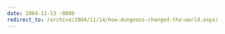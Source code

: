 ```yaml
---
date: 2004-11-13 -0800
redirect_to: /archive/2004/11/14/how-dungeons-changed-the-world.aspx/
---
```

